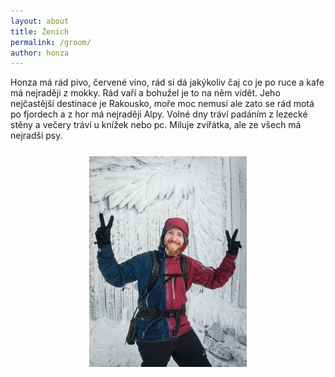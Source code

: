```yaml
---
layout: about
title: Ženich
permalink: /groom/
author: honza
---
```


Honza má rád pivo, červené víno, rád si dá jakýkoliv čaj co je po ruce a kafe má nejraději z mokky. Rád vaří a bohužel je to na něm vidět. Jeho nejčastější destinace je Rakousko, moře moc nemusí ale zato se rád motá po fjordech a z hor má nejraději Alpy. Volné dny tráví padáním z lezecké stěny a večery tráví u knížek nebo pc. Miluje zvířátka, ale ze všech má nejradši psy.

<img src="/assets/img/honza.jpg" alt="Pučmeloud" style="display: block; margin: 5% auto; width: 50%;">
